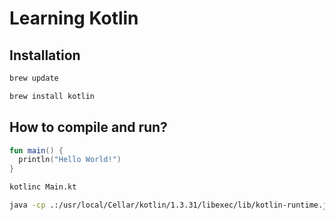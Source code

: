# Learning Kotlin

## Installation

```bash
brew update

brew install kotlin
```

## How to compile and run?

```kotlin
fun main() {
  println("Hello World!")
}
```

```bash
kotlinc Main.kt

java -cp .:/usr/local/Cellar/kotlin/1.3.31/libexec/lib/kotlin-runtime.jar MainKt
```
